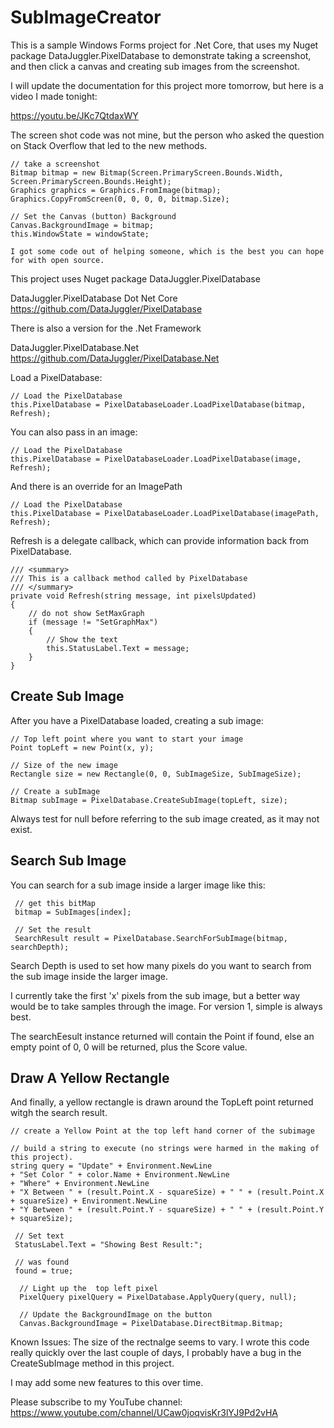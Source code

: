 # SubImageCreator
This is a sample Windows Forms project for .Net Core, that uses my Nuget package DataJuggler.PixelDatabase to demonstrate taking a screenshot, and then click a canvas 
and creating sub images from the screenshot. 

I will update the documentation for this project more tomorrow, but here is a video I made tonight:

https://youtu.be/JKc7QtdaxWY

The screen shot code was not mine, but the person who asked the question on Stack Overflow that led to the new methods.

    // take a screenshot
    Bitmap bitmap = new Bitmap(Screen.PrimaryScreen.Bounds.Width, Screen.PrimaryScreen.Bounds.Height);
    Graphics graphics = Graphics.FromImage(bitmap);
    Graphics.CopyFromScreen(0, 0, 0, 0, bitmap.Size);
                
    // Set the Canvas (button) Background
    Canvas.BackgroundImage = bitmap;
    this.WindowState = windowState;
    
    I got some code out of helping someone, which is the best you can hope for with open source.
    
This project uses Nuget package DataJuggler.PixelDatabase

DataJuggler.PixelDatabase    Dot Net Core
https://github.com/DataJuggler/PixelDatabase

There is also a version for the .Net Framework

DataJuggler.PixelDatabase.Net
https://github.com/DataJuggler/PixelDatabase.Net

Load a PixelDatabase:

    // Load the PixelDatabase
    this.PixelDatabase = PixelDatabaseLoader.LoadPixelDatabase(bitmap, Refresh);
    
You can also pass in an image:

    // Load the PixelDatabase
    this.PixelDatabase = PixelDatabaseLoader.LoadPixelDatabase(image, Refresh);
    
And there is an override for an ImagePath

    // Load the PixelDatabase
    this.PixelDatabase = PixelDatabaseLoader.LoadPixelDatabase(imagePath, Refresh);
    
Refresh is a delegate callback, which can provide information back from PixelDatabase. 

    /// <summary>
    /// This is a callback method called by PixelDatabase
    /// </summary>
    private void Refresh(string message, int pixelsUpdated)
    {
        // do not show SetMaxGraph
        if (message != "SetGraphMax")
        {
            // Show the text
            this.StatusLabel.Text = message;
        }
    }
    
## Create Sub Image ##
After you have a PixelDatabase loaded, creating a sub image:

    // Top left point where you want to start your image
    Point topLeft = new Point(x, y);
                        
    // Size of the new image
    Rectangle size = new Rectangle(0, 0, SubImageSize, SubImageSize);
                        
    // Create a subImage
    Bitmap subImage = PixelDatabase.CreateSubImage(topLeft, size);
    
Always test for null before referring to the sub image created, as it may not exist.
    
## Search Sub Image ##
You can search for a sub image inside a larger image like this:

     // get this bitMap
     bitmap = SubImages[index];

     // Set the result
     SearchResult result = PixelDatabase.SearchForSubImage(bitmap, searchDepth);
     
Search Depth is used to set how many pixels do you want to search from the sub image inside the larger image.
 
I currently take the first 'x' pixels from the sub image, but a better way would be to take samples through the image. 
For version 1, simple is always best.
 
The searchEesult instance returned will contain the Point if found, else an empty point of 0, 0 will be returned, plus the Score value.
 
## Draw A Yellow Rectangle ##
And finally, a yellow rectangle is drawn around the TopLeft point returned witgh the search result.
 
    // create a Yellow Point at the top left hand corner of the subimage

    // build a string to execute (no strings were harmed in the making of this project).
    string query = "Update" + Environment.NewLine 
    + "Set Color " + color.Name + Environment.NewLine
    + "Where" + Environment.NewLine
    + "X Between " + (result.Point.X - squareSize) + " " + (result.Point.X + squareSize) + Environment.NewLine
    + "Y Between " + (result.Point.Y - squareSize) + " " + (result.Point.Y + squareSize);

     // Set text
     StatusLabel.Text = "Showing Best Result:";

     // was found
     found = true;
                            
      // Light up the  top left pixel
      PixelQuery pixelQuery = PixelDatabase.ApplyQuery(query, null);

      // Update the BackgroundImage on the button
      Canvas.BackgroundImage = PixelDatabase.DirectBitmap.Bitmap;
 

Known Issues:
The size of the rectnalge seems to vary. I wrote this code really quickly over the last couple of days, I probably have a bug in the CreateSubImage method in this project.

I may add some new features to this over time.

Please subscribe to my YouTube channel:
https://www.youtube.com/channel/UCaw0joqvisKr3lYJ9Pd2vHA




